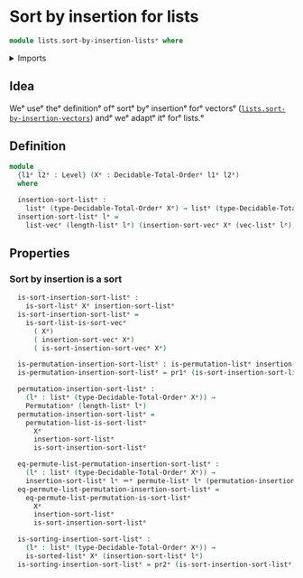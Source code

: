 # Sort by insertion for lists

```agda
module lists.sort-by-insertion-listsᵉ where
```

<details><summary>Imports</summary>

```agda
open import finite-group-theory.permutations-standard-finite-typesᵉ

open import foundation.dependent-pair-typesᵉ
open import foundation.identity-typesᵉ
open import foundation.universe-levelsᵉ

open import lists.arraysᵉ
open import lists.listsᵉ
open import lists.permutation-listsᵉ
open import lists.sort-by-insertion-vectorsᵉ
open import lists.sorted-listsᵉ
open import lists.sorting-algorithms-listsᵉ

open import order-theory.decidable-total-ordersᵉ
```

</details>

## Idea

Weᵉ useᵉ theᵉ definitionᵉ ofᵉ sortᵉ byᵉ insertionᵉ forᵉ vectorsᵉ
([`lists.sort-by-insertion-vectors`](lists.sort-by-insertion-vectors.mdᵉ)) andᵉ weᵉ
adaptᵉ itᵉ forᵉ lists.ᵉ

## Definition

```agda
module _
  {l1ᵉ l2ᵉ : Level} (Xᵉ : Decidable-Total-Orderᵉ l1ᵉ l2ᵉ)
  where

  insertion-sort-listᵉ :
    listᵉ (type-Decidable-Total-Orderᵉ Xᵉ) → listᵉ (type-Decidable-Total-Orderᵉ Xᵉ)
  insertion-sort-listᵉ lᵉ =
    list-vecᵉ (length-listᵉ lᵉ) (insertion-sort-vecᵉ Xᵉ (vec-listᵉ lᵉ))
```

## Properties

### Sort by insertion is a sort

```agda
  is-sort-insertion-sort-listᵉ :
    is-sort-listᵉ Xᵉ insertion-sort-listᵉ
  is-sort-insertion-sort-listᵉ =
    is-sort-list-is-sort-vecᵉ
      ( Xᵉ)
      ( insertion-sort-vecᵉ Xᵉ)
      ( is-sort-insertion-sort-vecᵉ Xᵉ)

  is-permutation-insertion-sort-listᵉ : is-permutation-listᵉ insertion-sort-listᵉ
  is-permutation-insertion-sort-listᵉ = pr1ᵉ (is-sort-insertion-sort-listᵉ)

  permutation-insertion-sort-listᵉ :
    (lᵉ : listᵉ (type-Decidable-Total-Orderᵉ Xᵉ)) →
    Permutationᵉ (length-listᵉ lᵉ)
  permutation-insertion-sort-listᵉ =
    permutation-list-is-sort-listᵉ
      Xᵉ
      insertion-sort-listᵉ
      is-sort-insertion-sort-listᵉ

  eq-permute-list-permutation-insertion-sort-listᵉ :
    (lᵉ : listᵉ (type-Decidable-Total-Orderᵉ Xᵉ)) →
    insertion-sort-listᵉ lᵉ ＝ᵉ permute-listᵉ lᵉ (permutation-insertion-sort-listᵉ lᵉ)
  eq-permute-list-permutation-insertion-sort-listᵉ =
    eq-permute-list-permutation-is-sort-listᵉ
      Xᵉ
      insertion-sort-listᵉ
      is-sort-insertion-sort-listᵉ

  is-sorting-insertion-sort-listᵉ :
    (lᵉ : listᵉ (type-Decidable-Total-Orderᵉ Xᵉ)) →
    is-sorted-listᵉ Xᵉ (insertion-sort-listᵉ lᵉ)
  is-sorting-insertion-sort-listᵉ = pr2ᵉ (is-sort-insertion-sort-listᵉ)
```